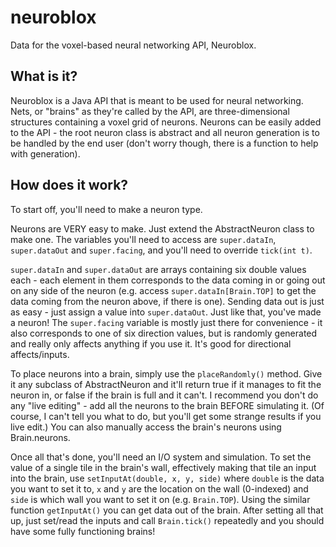 # neuroblox
Data for the voxel-based neural networking API, Neuroblox.

## What is it?
Neuroblox is a Java API that is meant to be used for neural networking. Nets, or "brains" as they're called by the API, are three-dimensional structures containing a voxel grid of neurons. Neurons can be easily added to the API - the root neuron class is abstract and all neuron generation is to be handled by the end user (don't worry though, there is a function to help with generation).

## How does it work?
To start off, you'll need to make a neuron type.

Neurons are VERY easy to make. Just extend the AbstractNeuron class to make one. The variables you'll need to access are `super.dataIn`, `super.dataOut` and `super.facing`, and you'll need to override `tick(int t)`.

`super.dataIn` and `super.dataOut` are arrays containing six double values each - each element in them corresponds to the data coming in or going out on any side of the neuron (e.g. access `super.dataIn[Brain.TOP]` to get the data coming from the neuron above, if there is one). Sending data out is just as easy - just assign a value into `super.dataOut`. Just like that, you've made a neuron! The `super.facing` variable is mostly just there for convenience - it also corresponds to one of six direction values, but is randomly generated and really only affects anything if you use it. It's good for directional affects/inputs.

To place neurons into a brain, simply use the `placeRandomly()` method. Give it any subclass of AbstractNeuron and it'll return true if it manages to fit the neuron in, or false if the brain is full and it can't. I recommend you don't do any "live editing" - add all the neurons to the brain BEFORE simulating it. (Of course, I can't tell you what to do, but you'll get some strange results if you live edit.) You can also manually access the brain's neurons using Brain.neurons.

Once all that's done, you'll need an I/O system and simulation. To set the value of a single tile in the brain's wall, effectively making that tile an input into the brain, use `setInputAt(double, x, y, side)` where `double` is the data you want to set it to, `x` and `y` are the location on the wall (0-indexed) and `side` is which wall you want to set it on (e.g. `Brain.TOP`). Using the similar function `getInputAt()` you can get data out of the brain. After setting all that up, just set/read the inputs and call `Brain.tick()` repeatedly and you should have some fully functioning brains!
